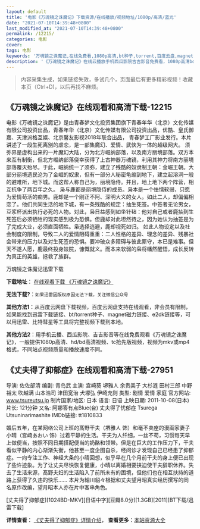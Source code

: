 ```yaml
---
layout: default
title: '电影《万魂镜之诛魔记》下载资源/在线播放/视频地址/1080p/高清/蓝光'
date: "2021-07-10T14:39:48+0800"
last_modified_at: "2021-07-10T14:39:48+0800"
permalink: /12215/
categories: 电影
cover:
tags: 电影
keywords: '万魂镜之诛魔记,在线免费看,1080p高清,bt种子,torrent,百度云盘,magnet,磁力链,迅雷下载资源'
description: '《万魂镜之诛魔记》在线云播放手机西瓜影院吉吉影音免费看，1080p高清bd/hd未删减完整版和tc抢先枪版，mkv/mp4格式，附带bt/torrent种子、magnet/磁力链、百度云盘、网盘资源迅雷下载链接'
---
```


>内容采集生成，如果链接失效，多试几个，页面最后有更多精彩视频！收藏本页（Ctrl+D)，以后再找不麻烦。


## 《万魂镜之诛魔记》在线观看和高清下载-12215

电影《万魂镜之诛魔记》是由青春梦文化投资集团旗下青春年华（北京）文化传媒有限公司投资出品，青春年华（北京）文化传媒有限公司投资出品，优酷、皇氏御嘉、天津派格互娱、北京馨友影视2018年联合出品， 青春梦工厂影业发行。本片讲述了一段生死离别的虐恋，是一部集魔幻、爱情、武侠为一体的超级网大。 须弥界是虚构出来的一片魔幻大陆，分为北方崛纳部落，以及南方丽境部落。双方本来互有制衡，但北方崛纳部落侥幸获得了上古神器万魂镜，利用其神力将南方丽境部落覆灭殆尽。于此，崛纳统一了须弥，建立了残酷的奴隶制王朝：金崛王朝。大部分丽境遗民沦为了金崛的奴隶，但有一部分人秘密龟缩到地下，建立起溶洞一般的避难所，地下城。而这帮人称自己为，丽境隐侍。并且，地上地下两个阵营，相互抗争了两百年之久。 枭与鹿都是丽境隐侍的成员。枭本是一个怯懦软弱，只愿为爱情苟活的痴男。鹿却是一个刚正不阿、深明大义的女人。如此二人，却偏偏相恋了。他们共同生活的地下城，有一条残酷的规定：抽生死签。中签者无论男女，豆浆杯派出执行必死的人物。对此，枭日益感到如坐针毡：他对自己或者鹿抽到生死签后必须牺牲的现实感到极为恐惧。但鹿却对此坦然待之，因为她认为抽签是为了完成大业，必须直面牺牲。枭选择逃避，鹿却视死如归。 如此人物设定以及社会制度的限制，导致二人的爱情阻碍重重：二人性格的差异、理念的差异、残暴社会带来的压力以及对生死签的恐惧。要冲破众多障碍与彼此厮守，本已是难事。但天不遂人愿，鹿最终投身妓院，慷慨就义。而本来软弱的枭将幡然醒悟，成长反转为真正的英雄，拯救了族群。


万魂镜之诛魔记迅雷下载

**下载地址**： [在线观看下载 《万魂镜之诛魔记》](https://www.993dy.com//vod-detail-id-35231.html) 


**无法下载?**：`如果迅雷因版权原因无法下载，关注微信公众号 `

**其他方法1**：从百度云网盘下载视频，百度云网盘支持在线观看，非会员有限制，如果能找到迅雷下载链接、bt/torrent种子、magnet磁力链接、e2dk链接等，可以用迅雷、比特彗星等工具将完整视频下载到本地。

**其他方法2**：用手机云播、西瓜影院、吉吉影音等在线免费观看《万魂镜之诛魔记》，一般提供1080p高清、hd/bd高清视频、tc抢先版视频，视频为mkv或mp4格式，不同站点视频质量和播放速度不同。


## 《丈夫得了抑郁症》在线观看和高清下载-27951

导演: 佐佐部清 编剧: 青岛武 主演: 宫崎葵 堺雅人 余贵美子 大杉涟 田村三郎 中野裕太 吹越满 山本浩司 津田宽治 犬塚弘 伊崎充则 类型: 剧情 爱情 家庭 官方网站: www.tsureutsu.jp 制片国家/地区: 日本 语言: 日语 上映日期: 2011-10-08(日本) 片长: 121分钟 又名: 阿娜答有点Blue(台) 丈夫得了忧郁症 Tsurega Utsuninarimashite IMDb链接: tt1810833

婚后五年，在某网络公司上班的髙野干夫（堺雅人 饰）和毫不卖座的漫画家妻子小晴（宮﨑あおい 饰）过着平静的生活。干夫为人纤细，一丝不苟，习惯每天早上做便当，按照不同日期搭配便当的奶酪和领带。但是在巨大的工作压力下，干夫看似平静的内心渐渐失衡，他甚至一度企图自杀，经问诊才发现自己已经患了抑郁症。一向专注工作、神经大条的小晴回想，似乎早在几个月前干夫的身上便已出现了些许迹象。为了让丈夫尽快恢复健康，小晴以离婚相要挟迫使干夫辞职休养。失去了生活来源，髙野夫妇的生活陷入了前所未有的困境，但他们也在相互扶持的道路上获得了久违的快乐…… 本片为細川貂々根据和丈夫望月昭真实经历撰写的同名原作改编，望月昭本人亦在片中客串角色。


[丈夫得了抑郁症][1024BD-MKV][日语中字][豆瓣8.0分][1.3GB][2011][BT下载/迅雷下载]

**详情查看**： [《丈夫得了抑郁症》详情介绍](/movie/27951/)， **查看更多**：[本站资源大全](/movie/t/all/)

